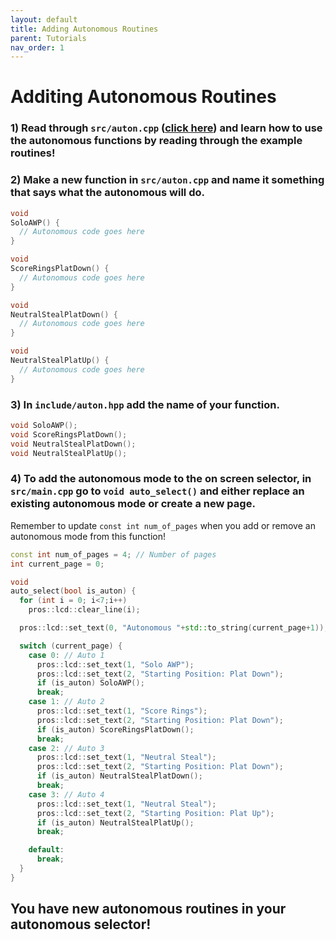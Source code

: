 ```yaml
---
layout: default
title: Adding Autonomous Routines
parent: Tutorials
nav_order: 1
---
```


# Additing Autonomous Routines

### 1) Read through `src/auton.cpp` ([click here](https://github.com/EZ-Robotics/EZ-Template/blob/main/src/autons.cpp)) and learn how to use the autonomous functions by reading through the example routines!

### 2) Make a new function in `src/auton.cpp` and name it something that says what the autonomous will do.
```C++
void 
SoloAWP() {
  // Autonomous code goes here
}

void 
ScoreRingsPlatDown() {
  // Autonomous code goes here
}

void 
NeutralStealPlatDown() {
  // Autonomous code goes here
}

void 
NeutralStealPlatUp() {
  // Autonomous code goes here
}
```

### 3) In `include/auton.hpp` add the name of your function.
```C++
void SoloAWP();
void ScoreRingsPlatDown();
void NeutralStealPlatDown();
void NeutralStealPlatUp();
```
### 4) To add the autonomous mode to the on screen selector, in `src/main.cpp` go to `void auto_select()` and either replace an existing autonomous mode or create a new page.  
Remember to update `const int num_of_pages` when you add or remove an autonomous mode from this function!  
```C++
const int num_of_pages = 4; // Number of pages
int current_page = 0;

void
auto_select(bool is_auton) {
  for (int i = 0; i<7;i++)
    pros::lcd::clear_line(i);

  pros::lcd::set_text(0, "Autonomous "+std::to_string(current_page+1));

  switch (current_page) {
    case 0: // Auto 1
      pros::lcd::set_text(1, "Solo AWP");
      pros::lcd::set_text(2, "Starting Position: Plat Down");
      if (is_auton) SoloAWP();
      break;
    case 1: // Auto 2
      pros::lcd::set_text(1, "Score Rings");
      pros::lcd::set_text(2, "Starting Position: Plat Down");
      if (is_auton) ScoreRingsPlatDown();
      break;
    case 2: // Auto 3
      pros::lcd::set_text(1, "Neutral Steal");
      pros::lcd::set_text(2, "Starting Position: Plat Down");
      if (is_auton) NeutralStealPlatDown();
      break;
    case 3: // Auto 4
      pros::lcd::set_text(1, "Neutral Steal");
      pros::lcd::set_text(2, "Starting Position: Plat Up");
      if (is_auton) NeutralStealPlatUp();
      break;

    default:
      break;
  }
}
```

## You have new autonomous routines in your autonomous selector!
